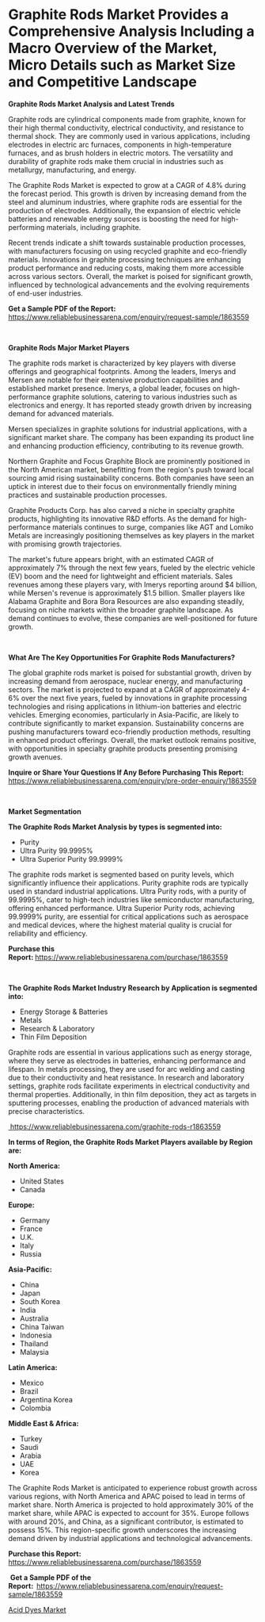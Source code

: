 <p><h1>Graphite Rods Market Provides a Comprehensive Analysis Including a Macro Overview of the Market, Micro Details such as Market Size and Competitive Landscape</h1></p><p><strong>Graphite Rods Market Analysis and Latest Trends</strong></p>
<p><p>Graphite rods are cylindrical components made from graphite, known for their high thermal conductivity, electrical conductivity, and resistance to thermal shock. They are commonly used in various applications, including electrodes in electric arc furnaces, components in high-temperature furnaces, and as brush holders in electric motors. The versatility and durability of graphite rods make them crucial in industries such as metallurgy, manufacturing, and energy.</p><p>The Graphite Rods Market is expected to grow at a CAGR of 4.8% during the forecast period. This growth is driven by increasing demand from the steel and aluminum industries, where graphite rods are essential for the production of electrodes. Additionally, the expansion of electric vehicle batteries and renewable energy sources is boosting the need for high-performing materials, including graphite. </p><p>Recent trends indicate a shift towards sustainable production processes, with manufacturers focusing on using recycled graphite and eco-friendly materials. Innovations in graphite processing techniques are enhancing product performance and reducing costs, making them more accessible across various sectors. Overall, the market is poised for significant growth, influenced by technological advancements and the evolving requirements of end-user industries.</p></p>
<p><strong>Get a Sample PDF of the Report:&nbsp;</strong> <a href="https://www.reliablebusinessarena.com/enquiry/request-sample/1863559?utm_campaign=2198&utm_medium=2&utm_source=Github&utm_content=ia&utm_term=01042025&utm_id=graphite-rods">https://www.reliablebusinessarena.com/enquiry/request-sample/1863559</a></p>
<p>&nbsp;</p>
<p><strong>Graphite Rods Major Market Players</strong></p>
<p><p>The graphite rods market is characterized by key players with diverse offerings and geographical footprints. Among the leaders, Imerys and Mersen are notable for their extensive production capabilities and established market presence. Imerys, a global leader, focuses on high-performance graphite solutions, catering to various industries such as electronics and energy. It has reported steady growth driven by increasing demand for advanced materials.</p><p>Mersen specializes in graphite solutions for industrial applications, with a significant market share. The company has been expanding its product line and enhancing production efficiency, contributing to its revenue growth.</p><p>Northern Graphite and Focus Graphite Block are prominently positioned in the North American market, benefitting from the region's push toward local sourcing amid rising sustainability concerns. Both companies have seen an uptick in interest due to their focus on environmentally friendly mining practices and sustainable production processes.</p><p>Graphite Products Corp. has also carved a niche in specialty graphite products, highlighting its innovative R&D efforts. As the demand for high-performance materials continues to surge, companies like AGT and Lomiko Metals are increasingly positioning themselves as key players in the market with promising growth trajectories.</p><p>The market's future appears bright, with an estimated CAGR of approximately 7% through the next few years, fueled by the electric vehicle (EV) boom and the need for lightweight and efficient materials. Sales revenues among these players vary, with Imerys reporting around $4 billion, while Mersen's revenue is approximately $1.5 billion. Smaller players like Alabama Graphite and Bora Bora Resources are also expanding steadily, focusing on niche markets within the broader graphite landscape. As demand continues to evolve, these companies are well-positioned for future growth.</p></p>
<p>&nbsp;</p>
<p><strong>What Are The Key Opportunities For Graphite Rods Manufacturers?</strong></p>
<p><p>The global graphite rods market is poised for substantial growth, driven by increasing demand from aerospace, nuclear energy, and manufacturing sectors. The market is projected to expand at a CAGR of approximately 4-6% over the next five years, fueled by innovations in graphite processing technologies and rising applications in lithium-ion batteries and electric vehicles. Emerging economies, particularly in Asia-Pacific, are likely to contribute significantly to market expansion. Sustainability concerns are pushing manufacturers toward eco-friendly production methods, resulting in enhanced product offerings. Overall, the market outlook remains positive, with opportunities in specialty graphite products presenting promising growth avenues.</p></p>
<p><strong>Inquire or Share Your Questions If Any Before Purchasing This Report:</strong> <a href="https://www.reliablebusinessarena.com/enquiry/pre-order-enquiry/1863559?utm_campaign=2198&utm_medium=2&utm_source=Github&utm_content=ia&utm_term=01042025&utm_id=graphite-rods">https://www.reliablebusinessarena.com/enquiry/pre-order-enquiry/1863559</a></p>
<p>&nbsp;</p>
<p><strong>Market Segmentation</strong></p>
<p><strong>The Graphite Rods Market Analysis by types is segmented into:</strong></p>
<p><ul><li>Purity</li><li>Ultra Purity 99.9995%</li><li>Ultra Superior Purity 99.9999%</li></ul></p>
<p><p>The graphite rods market is segmented based on purity levels, which significantly influence their applications. Purity graphite rods are typically used in standard industrial applications. Ultra Purity rods, with a purity of 99.9995%, cater to high-tech industries like semiconductor manufacturing, offering enhanced performance. Ultra Superior Purity rods, achieving 99.9999% purity, are essential for critical applications such as aerospace and medical devices, where the highest material quality is crucial for reliability and efficiency.</p></p>
<p><strong>Purchase this Report:&nbsp;</strong><a href="https://www.reliablebusinessarena.com/purchase/1863559?utm_campaign=2198&utm_medium=2&utm_source=Github&utm_content=ia&utm_term=01042025&utm_id=graphite-rods">https://www.reliablebusinessarena.com/purchase/1863559</a></p>
<p>&nbsp;</p>
<p><strong>The Graphite Rods Market Industry Research by Application is segmented into:</strong></p>
<p><ul><li>Energy Storage & Batteries</li><li>Metals</li><li>Research & Laboratory</li><li>Thin Film Deposition</li></ul></p>
<p><p>Graphite rods are essential in various applications such as energy storage, where they serve as electrodes in batteries, enhancing performance and lifespan. In metals processing, they are used for arc welding and casting due to their conductivity and heat resistance. In research and laboratory settings, graphite rods facilitate experiments in electrical conductivity and thermal properties. Additionally, in thin film deposition, they act as targets in sputtering processes, enabling the production of advanced materials with precise characteristics.</p></p>
<p><a href="https://www.reliablebusinessarena.com/graphite-rods-r1863559?utm_campaign=2198&utm_medium=2&utm_source=Github&utm_content=ia&utm_term=01042025&utm_id=graphite-rods">&nbsp;https://www.reliablebusinessarena.com/graphite-rods-r1863559</a></p>
<p><strong>In terms of Region, the Graphite Rods Market Players available by Region are:</strong></p>
<p>
    <p> <strong> North America: </strong>
        <ul>
            <li>United States</li>
            <li>Canada</li>
        </ul>
        </p> 
    <p> <strong> Europe: </strong>
        <ul>
            <li>Germany</li>
            <li>France</li>
            <li>U.K.</li>
            <li>Italy</li>
            <li>Russia</li>
        </ul>
        </p> 
    <p> <strong> Asia-Pacific: </strong>
        <ul>
            <li>China</li>
            <li>Japan</li>
            <li>South Korea</li>
            <li>India</li>
            <li>Australia</li>
            <li>China Taiwan</li>
            <li>Indonesia</li>
            <li>Thailand</li>
            <li>Malaysia</li>
        </ul>
        </p> 
    <p> <strong> Latin America: </strong>
        <ul>
            <li>Mexico</li>
            <li>Brazil</li>
            <li>Argentina Korea</li>
            <li>Colombia</li>
        </ul>
        </p> 
    <p> <strong> Middle East & Africa: </strong>
        <ul>
            <li>Turkey</li>
            <li>Saudi</li>
            <li>Arabia</li>
            <li>UAE</li>
            <li>Korea</li>
        </ul>
    </p>
    </p>
<p><p>The Graphite Rods Market is anticipated to experience robust growth across various regions, with North America and APAC poised to lead in terms of market share. North America is projected to hold approximately 30% of the market share, while APAC is expected to account for 35%. Europe follows with around 20%, and China, as a significant contributor, is estimated to possess 15%. This region-specific growth underscores the increasing demand driven by industrial applications and technological advancements.</p></p>
<p><strong>Purchase this Report: </strong><a href="https://www.reliablebusinessarena.com/purchase/1863559?utm_campaign=2198&utm_medium=2&utm_source=Github&utm_content=ia&utm_term=01042025&utm_id=graphite-rods">https://www.reliablebusinessarena.com/purchase/1863559</a></p>
<p>&nbsp;<strong>Get a Sample PDF of the Report:&nbsp;&nbsp;</strong><a href="https://www.reliablebusinessarena.com/enquiry/request-sample/1863559?utm_campaign=2198&utm_medium=2&utm_source=Github&utm_content=ia&utm_term=01042025&utm_id=graphite-rods">https://www.reliablebusinessarena.com/enquiry/request-sample/1863559</a></p>
<p><strong></strong></p>
<p><p><a href="https://github.com/elizabethdagraca/Market-Research-Report-List-5/blob/main/acid-dyes-market.md?utm_campaign=2198&utm_medium=2&utm_source=Github&utm_content=ia&utm_term=01042025&utm_id=graphite-rods">Acid Dyes Market</a></p></p>